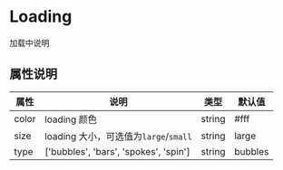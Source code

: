 # Loading

加载中说明

## 属性说明

| 属性  | 说明                                  | 类型   | 默认值  |
| ----- | ------------------------------------- | ------ | ------- |
| color | loading 颜色                          | string | #fff    |
| size  | loading 大小，可选值为`large`/`small` | string | large   |
| type  | ['bubbles', 'bars', 'spokes', 'spin'] | string | bubbles |

